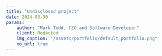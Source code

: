```yaml
---
title: "Undisclosed project"
date: 2024-03-30
params:
    author: "Mark Todd, CEO and Software Developer"
    client: Redacted
    img_caption: "/assets/portfolio/default_portfolio.png"
    no_url: true
---
```

